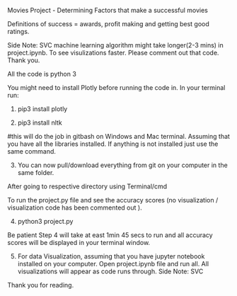 Movies Project - Determining Factors that make a successful movies

Definitions of success = awards, profit making and getting best good ratings. 

Side Note: SVC machine learning algorithm might take longer(2-3 mins) in project.ipynb. To see visulizations faster. Please comment out that code. Thank you.  

All the code is python 3

You might need to install Plotly before running the code in. In your terminal run: 

1. pip3 install plotly 

2. pip3 install nltk


#this will do the job in gitbash on Windows and Mac terminal. Assuming that you have all the libraries installed. If anything is not installed just use the same command. 

3. You can now pull/download everything from git on your computer in the same folder.

After going to respective directory using Terminal/cmd 

To run the project.py file and see the accuracy scores (no visualization / visualization code has been commented out ). 

4.  python3 project.py

Be patient Step 4 will take at east 1min 45 secs to run and all accuracy scores will be displayed in your terminal window. 

5. For data Visualization, assuming that you have jupyter notebook installed on your computer. Open project.ipynb file and run all. All visualizations will appear as code runs through. Side Note: SVC 

Thank you for reading. 